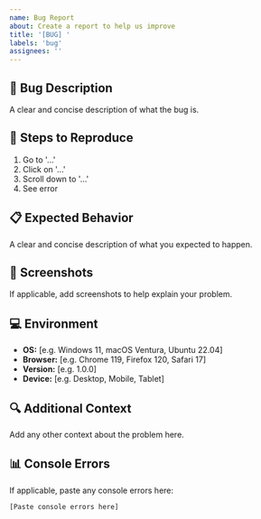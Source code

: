 ```yaml
---
name: Bug Report
about: Create a report to help us improve
title: '[BUG] '
labels: 'bug'
assignees: ''
---
```


## 🐛 Bug Description

A clear and concise description of what the bug is.

## 🔬 Steps to Reproduce

1. Go to '...'
2. Click on '...'
3. Scroll down to '...'
4. See error

## 📋 Expected Behavior

A clear and concise description of what you expected to happen.

## 📱 Screenshots

If applicable, add screenshots to help explain your problem.

## 💻 Environment

- **OS:** [e.g. Windows 11, macOS Ventura, Ubuntu 22.04]
- **Browser:** [e.g. Chrome 119, Firefox 120, Safari 17]
- **Version:** [e.g. 1.0.0]
- **Device:** [e.g. Desktop, Mobile, Tablet]

## 🔍 Additional Context

Add any other context about the problem here.

## 📊 Console Errors

If applicable, paste any console errors here:

```
[Paste console errors here]
```
